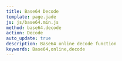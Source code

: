 ```yaml
---
title: Base64 Decode
template: page.jade
js: js/base64.min.js
method: base64.decode
action: Decode
auto_update: true
description: Base64 online decode function
keywords: Base64,online,decode
---
```

